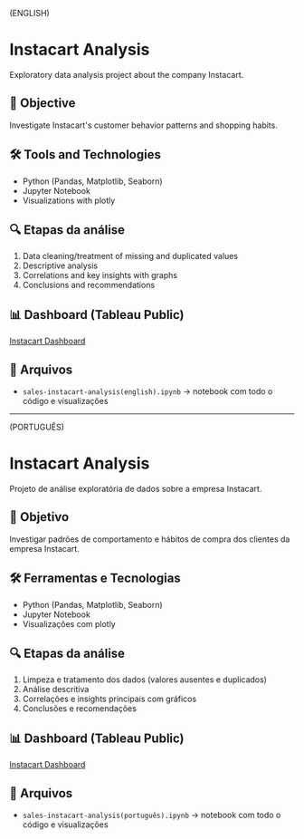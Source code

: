 (ENGLISH)

# Instacart Analysis 

Exploratory data analysis project about the company Instacart.

## 📌 Objective
Investigate Instacart's customer behavior patterns and shopping habits.

## 🛠️ Tools and Technologies
- Python (Pandas, Matplotlib, Seaborn)
- Jupyter Notebook
- Visualizations with plotly

## 🔍 Etapas da análise
1. Data cleaning/treatment of missing and duplicated values
2. Descriptive analysis
3. Correlations and key insights with graphs
4. Conclusions and recommendations

## 📊 Dashboard (Tableau Public)
[Instacart Dashboard](https://public.tableau.com/app/profile/pedro.bocchini/viz/Inscatart-dashboard/Painel1?publish=yes)

## 📁 Arquivos
- `sales-instacart-analysis(english).ipynb` → notebook com todo o código e visualizações

__________________________________________________________________________________________________________________________________________________________________________________________________________________
(PORTUGUÊS)

# Instacart Analysis 

Projeto de análise exploratória de dados sobre a empresa Instacart.

## 📌 Objetivo
Investigar padrões de comportamento e hábitos de compra dos clientes da empresa Instacart.

## 🛠️ Ferramentas e Tecnologias
- Python (Pandas, Matplotlib, Seaborn)
- Jupyter Notebook
- Visualizações com plotly

## 🔍 Etapas da análise
1. Limpeza e tratamento dos dados (valores ausentes e duplicados)
2. Análise descritiva
3. Correlações e insights principais com gráficos
4. Conclusões e recomendações

## 📊 Dashboard (Tableau Public)
[Instacart Dashboard](https://public.tableau.com/app/profile/pedro.bocchini/viz/Inscatart-dashboard/Painel1?publish=yes)

## 📁 Arquivos
- `sales-instacart-analysis(português).ipynb` → notebook com todo o código e visualizações
